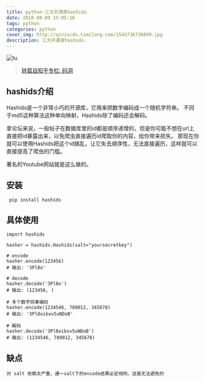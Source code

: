 ```yaml
---
title: python-三方开源库hashids
date: 2018-08-09 15:05:16
tags: python
categories: python
cover_img: http://qiniucdn.timilong.com/1543736736849.jpg
description: 三方开源库hashids.
---
```


![tu](http://qiniucdn.timilong.com/1543736736849.jpg)

> [转载自知乎专栏: 码洞](https://zhuanlan.zhihu.com/p/32671455)

## hashids介绍

Hashids是一个非常小巧的开源库，它用来把数字编码成一个随机字符串。
不同于md5这种算法这种单向映射，Hashids除了编码还会解码。

拿论坛来说，一般帖子在数据库里的id都是顺序递增的，但是你可能不想在url上直接把id暴露出来，以免爬虫直接遍历id爬取你的内容，给你带来损失。
那现在你就可以使用Hashids把这个id搞乱，让它失去顺序性，无法直接遍历，这样就可以直接提高了爬虫的门槛。

著名的Youtube网站就是这么做的。

## 安装

```
 pip install hashids
```




## 具体使用

```
import hashids

hasher = hashids.Hashids(salt="yoursecretkey")

# encode
hasher.encode(123456)
# 输出: '3Pl8o'

# decode
hasher.decode('3Pl8o')
# 输出: (123456, )

# 多个数字同事编码
hasher.encode(1234546, 789012, 345678)
# 输出: '3Pl8oibxv5uNDoB'

# 解码
hasher.decode('3Pl8oibxv5uNDoB')
# 输出: (1234546, 789012, 345678)
```

## 缺点

```
对 salt 依赖太严重，通一salt下的encode结果必定相同，这是无法避免的
```
